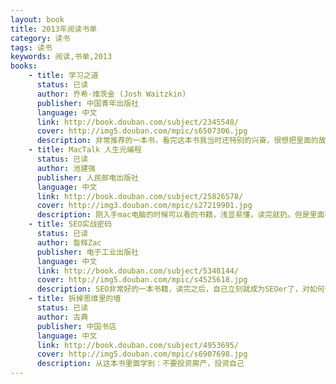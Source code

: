 ```yaml
---
layout: book
title: 2013年阅读书单
category: 读书
tags: 读书
keywords: 阅读,书单,2013
books: 
    - title: 学习之道
      status: 已读
      author: 乔希·维茨金 (Josh Waitzkin) 
      publisher: 中国青年出版社
      language: 中文
      link: http://book.douban.com/subject/2345548/
      cover: http://img5.douban.com/mpic/s6507306.jpg
      description: 非常推荐的一本书，看完这本书我当时还特别的兴奋，很想把里面的故事说给别人听，后来又读了第二遍，致胜的法则：‘专注’、‘兴趣到如痴如醉’、‘慢动作分解’、‘剖析自己’、‘克服困难’
    - title: MacTalk 人生元编程
      status: 已读
      author: 池建强
      publisher: 人民邮电出版社
      language: 中文
      link: http://book.douban.com/subject/25826578/
      cover: http://img3.douban.com/mpic/s27219901.jpg
      description: 刚入手mac电脑的时候可以看的书籍，浅显易懂，读完就扔。但是里面有一个理念：‘自己也可以些某个课题系列文章，然后也可以出书啊’，后来就试着翻译书籍了。
    - title: SEO实战密码
      status: 已读
      author: 昝辉Zac 
      publisher: 电子工业出版社
      language: 中文
      link: http://book.douban.com/subject/5348144/
      cover: http://img5.douban.com/mpic/s4525618.jpg
      description: SEO非常好的一本书籍，读完之后，自己立刻就成为SEOer了，对如何优化站点有了清晰的规划。
    - title: 拆掉思维里的墙
      status: 已读
      author: 古典
      publisher: 中国书店
      language: 中文
      link: http://book.douban.com/subject/4953695/
      cover: http://img5.douban.com/mpic/s6907698.jpg
      description: 从这本书里面学到：不要投资房产，投资自己
---
```

